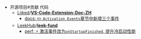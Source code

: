 - 开源项目#贡献 代码
	- [Liiked](https://github.com/Liiked)/**[VS-Code-Extension-Doc-ZH](https://github.com/Liiked/VS-Code-Extension-Doc-ZH)**
		- [docs: ✏️ `Activation Events`章节中新增三个事件](https://github.com/Liiked/VS-Code-Extension-Doc-ZH/pull/131)
	- [LeekHub](https://github.com/LeekHub)/**[leek-fund](https://github.com/LeekHub/leek-fund)**
		- [perf: ⚡️ 激活事件改为`onStartupFinished`, 提升冷启动性能](https://github.com/LeekHub/leek-fund/pull/364)